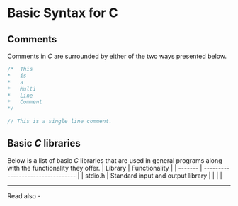 # Basic Syntax for C

## Comments
Comments in *C* are surrounded by either of the two ways presented below.
```c
/*	This 
*	is
*	a 
*	Multi
*	Line
*	Comment
*/

// This is a single line comment.
```

## Basic *C* libraries

Below is a list of basic *C* libraries that are used in general programs along with the functionality they offer.
| Library | Functionality                     |
| ------- | --------------------------------- |
| stdio.h | Standard input and output library |
|         |                                   |

---
Read also - 